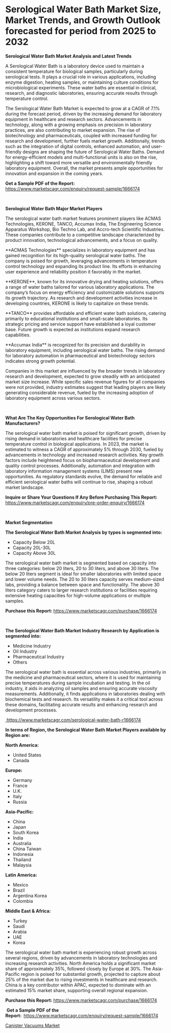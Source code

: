 <p><h1>Serological Water Bath Market Size, Market Trends, and Growth Outlook forecasted for period from 2025 to 2032</h1></p><p><strong>Serological Water Bath Market Analysis and Latest Trends</strong></p>
<p><p>A Serological Water Bath is a laboratory device used to maintain a consistent temperature for biological samples, particularly during serological tests. It plays a crucial role in various applications, including enzyme digestion, heating samples, or maintaining culture conditions for microbiological experiments. These water baths are essential in clinical, research, and diagnostic laboratories, ensuring accurate results through temperature control.</p><p>The Serological Water Bath Market is expected to grow at a CAGR of 7.1% during the forecast period, driven by the increasing demand for laboratory equipment in healthcare and research sectors. Advancements in technology, along with a growing emphasis on precision in laboratory practices, are also contributing to market expansion. The rise of biotechnology and pharmaceuticals, coupled with increased funding for research and development, further fuels market growth. Additionally, trends such as the integration of digital controls, enhanced automation, and user-friendly designs are shaping the future of Serological Water Baths. Demand for energy-efficient models and multi-functional units is also on the rise, highlighting a shift toward more versatile and environmentally friendly laboratory equipment. Overall, the market presents ample opportunities for innovation and expansion in the coming years.</p></p>
<p><strong>Get a Sample PDF of the Report:&nbsp;</strong> <a href="https://www.marketscagr.com/enquiry/request-sample/1666174?utm_campaign=3271&utm_medium=2&utm_source=Github&utm_content=ia&utm_term=06032025&utm_id=serological-water-bath">https://www.marketscagr.com/enquiry/request-sample/1666174</a></p>
<p>&nbsp;</p>
<p><strong>Serological Water Bath Major Market Players</strong></p>
<p><p>The serological water bath market features prominent players like ACMAS Technologies, KERONE, TANCO, Accumax India, The Engineering Science Apparatus Workshop, Bio Techno Lab, and Accro-tech Scientific Industries. These companies contribute to a competitive landscape characterized by product innovation, technological advancements, and a focus on quality.</p><p>**ACMAS Technologies** specializes in laboratory equipment and has gained recognition for its high-quality serological water baths. The company is poised for growth, leveraging advancements in temperature control technology and expanding its product line. Its efforts in enhancing user experience and reliability position it favorably in the market.</p><p>**KERONE**, known for its innovative drying and heating solutions, offers a range of water baths tailored for various laboratory applications. The company’s focus on energy efficiency and customizable solutions supports its growth trajectory. As research and development activities increase in developing countries, KERONE is likely to capitalize on these trends.</p><p>**TANCO** provides affordable and efficient water bath solutions, catering primarily to educational institutions and small-scale laboratories. Its strategic pricing and service support have established a loyal customer base. Future growth is expected as institutions expand research capabilities.</p><p>**Accumax India** is recognized for its precision and durability in laboratory equipment, including serological water baths. The rising demand for laboratory automation in pharmaceutical and biotechnology sectors indicates strong growth potential.</p><p>Companies in this market are influenced by the broader trends in laboratory research and development, expected to grow steadily with an anticipated market size increase. While specific sales revenue figures for all companies were not provided, industry estimates suggest that leading players are likely generating considerable revenue, fueled by the increasing adoption of laboratory equipment across various sectors.</p></p>
<p>&nbsp;</p>
<p><strong>What Are The Key Opportunities For Serological Water Bath Manufacturers?</strong></p>
<p><p>The serological water bath market is poised for significant growth, driven by rising demand in laboratories and healthcare facilities for precise temperature control in biological applications. In 2023, the market is estimated to witness a CAGR of approximately 5% through 2030, fueled by advancements in technology and increased research activities. Key growth factors include heightened focus on biopharmaceutical development and quality control processes. Additionally, automation and integration with laboratory information management systems (LIMS) present new opportunities. As regulatory standards evolve, the demand for reliable and efficient serological water baths will continue to rise, shaping a robust market landscape.</p></p>
<p><strong>Inquire or Share Your Questions If Any Before Purchasing This Report:</strong> <a href="https://www.marketscagr.com/enquiry/pre-order-enquiry/1666174?utm_campaign=3271&utm_medium=2&utm_source=Github&utm_content=ia&utm_term=06032025&utm_id=serological-water-bath">https://www.marketscagr.com/enquiry/pre-order-enquiry/1666174</a></p>
<p>&nbsp;</p>
<p><strong>Market Segmentation</strong></p>
<p><strong>The Serological Water Bath Market Analysis by types is segmented into:</strong></p>
<p><ul><li>Capacity Below 20L</li><li>Capacity 20L-30L</li><li>Capacity Above 30L</li></ul></p>
<p><p>The serological water bath market is segmented based on capacity into three categories: below 20 liters, 20 to 30 liters, and above 30 liters. The below 20 liters segment is ideal for smaller laboratories with limited space and lower volume needs. The 20 to 30 liters capacity serves medium-sized labs, providing a balance between space and functionality. The above 30 liters category caters to larger research institutions or facilities requiring extensive heating capacities for high-volume applications or multiple samples.</p></p>
<p><strong>Purchase this Report:&nbsp;</strong><a href="https://www.marketscagr.com/purchase/1666174?utm_campaign=3271&utm_medium=2&utm_source=Github&utm_content=ia&utm_term=06032025&utm_id=serological-water-bath">https://www.marketscagr.com/purchase/1666174</a></p>
<p>&nbsp;</p>
<p><strong>The Serological Water Bath Market Industry Research by Application is segmented into:</strong></p>
<p><ul><li>Medicine Industry</li><li>Oil Industry</li><li>Pharmaceutical Industry</li><li>Others</li></ul></p>
<p><p>The serological water bath is essential across various industries, primarily in the medicine and pharmaceutical sectors, where it is used for maintaining precise temperatures during sample incubation and testing. In the oil industry, it aids in analyzing oil samples and ensuring accurate viscosity measurements. Additionally, it finds applications in laboratories dealing with biochemical tests and research. Its versatility makes it a critical tool across these domains, facilitating accurate results and enhancing research and development processes.</p></p>
<p><a href="https://www.marketscagr.com/serological-water-bath-r1666174?utm_campaign=3271&utm_medium=2&utm_source=Github&utm_content=ia&utm_term=06032025&utm_id=serological-water-bath">&nbsp;https://www.marketscagr.com/serological-water-bath-r1666174</a></p>
<p><strong>In terms of Region, the Serological Water Bath Market Players available by Region are:</strong></p>
<p>
    <p> <strong> North America: </strong>
        <ul>
            <li>United States</li>
            <li>Canada</li>
        </ul>
        </p> 
    <p> <strong> Europe: </strong>
        <ul>
            <li>Germany</li>
            <li>France</li>
            <li>U.K.</li>
            <li>Italy</li>
            <li>Russia</li>
        </ul>
        </p> 
    <p> <strong> Asia-Pacific: </strong>
        <ul>
            <li>China</li>
            <li>Japan</li>
            <li>South Korea</li>
            <li>India</li>
            <li>Australia</li>
            <li>China Taiwan</li>
            <li>Indonesia</li>
            <li>Thailand</li>
            <li>Malaysia</li>
        </ul>
        </p> 
    <p> <strong> Latin America: </strong>
        <ul>
            <li>Mexico</li>
            <li>Brazil</li>
            <li>Argentina Korea</li>
            <li>Colombia</li>
        </ul>
        </p> 
    <p> <strong> Middle East & Africa: </strong>
        <ul>
            <li>Turkey</li>
            <li>Saudi</li>
            <li>Arabia</li>
            <li>UAE</li>
            <li>Korea</li>
        </ul>
    </p>
    </p>
<p><p>The serological water bath market is experiencing robust growth across several regions, driven by advancements in laboratory technologies and increasing research activities. North America holds a significant market share of approximately 35%, followed closely by Europe at 30%. The Asia-Pacific region is poised for substantial growth, projected to capture about 25% of the market due to rising investments in healthcare and research. China is a key contributor within APAC, expected to dominate with an estimated 15% market share, supporting overall regional expansion.</p></p>
<p><strong>Purchase this Report: </strong><a href="https://www.marketscagr.com/purchase/1666174?utm_campaign=3271&utm_medium=2&utm_source=Github&utm_content=ia&utm_term=06032025&utm_id=serological-water-bath">https://www.marketscagr.com/purchase/1666174</a></p>
<p>&nbsp;<strong>Get a Sample PDF of the Report:&nbsp;&nbsp;</strong><a href="https://www.marketscagr.com/enquiry/request-sample/1666174?utm_campaign=3271&utm_medium=2&utm_source=Github&utm_content=ia&utm_term=06032025&utm_id=serological-water-bath">https://www.marketscagr.com/enquiry/request-sample/1666174</a></p>
<p><strong></strong></p>
<p><p><a href="https://github.com/doljanzwald/Market-Research-Report-List-1/blob/main/canister-vacuums-market.md?utm_campaign=3271&utm_medium=2&utm_source=Github&utm_content=ia&utm_term=06032025&utm_id=serological-water-bath">Canister Vacuums Market</a></p></p>